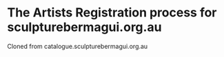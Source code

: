 # The Artists Registration process for sculpturebermagui.org.au

Cloned from catalogue.sculpturebermagui.org.au
